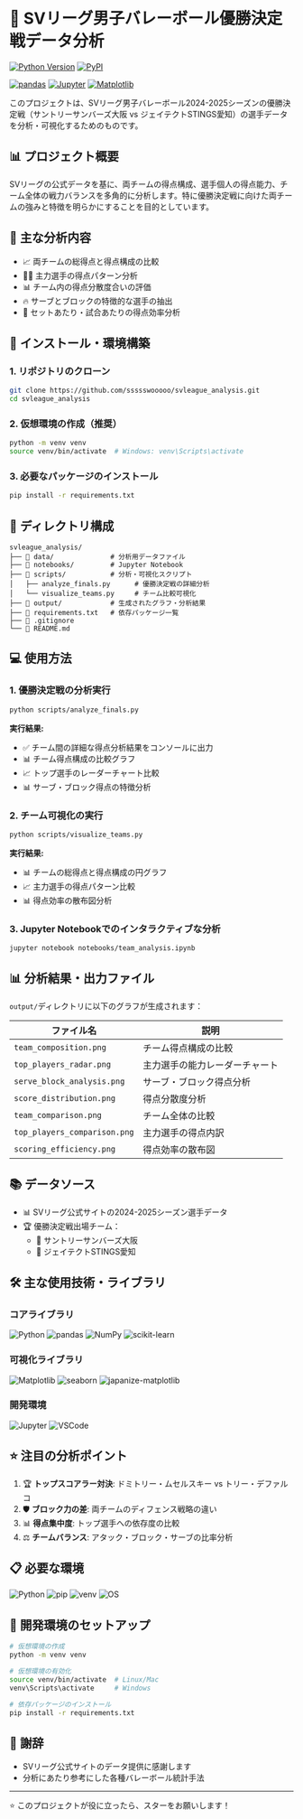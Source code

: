 # 🏐 SVリーグ男子バレーボール優勝決定戦データ分析

[![Python Version](https://img.shields.io/badge/python-3.13.3-blue.svg)](https://www.python.org/downloads/)
[![PyPI](https://img.shields.io/badge/pypi-v1.0.0-blue.svg)](https://pypi.org/)

[![pandas](https://img.shields.io/badge/pandas-2.2.3-150458.svg?logo=pandas&logoColor=white)](https://pandas.pydata.org/)
[![Jupyter](https://img.shields.io/badge/Jupyter-Notebook-F37626.svg?logo=jupyter&logoColor=white)](https://jupyter.org/)
[![Matplotlib](https://img.shields.io/badge/Matplotlib-3.10.1-11557c.svg)](https://matplotlib.org/)

このプロジェクトは、SVリーグ男子バレーボール2024-2025シーズンの優勝決定戦（サントリーサンバーズ大阪 vs ジェイテクトSTINGS愛知）の選手データを分析・可視化するためのものです。

## 📊 プロジェクト概要

SVリーグの公式データを基に、両チームの得点構成、選手個人の得点能力、チーム全体の戦力バランスを多角的に分析します。特に優勝決定戦に向けた両チームの強みと特徴を明らかにすることを目的としています。

## 🎯 主な分析内容

- 📈 両チームの総得点と得点構成の比較
- 🏃‍♂️ 主力選手の得点パターン分析
- 📊 チーム内の得点分散度合いの評価  
- 🔥 サーブとブロックの特徴的な選手の抽出
- 📌 セットあたり・試合あたりの得点効率分析

## 🚀 インストール・環境構築

### 1. リポジトリのクローン

```bash
git clone https://github.com/ssssswooooo/svleague_analysis.git
cd svleague_analysis
```

### 2. 仮想環境の作成（推奨）

```bash
python -m venv venv
source venv/bin/activate  # Windows: venv\Scripts\activate
```

### 3. 必要なパッケージのインストール

```bash
pip install -r requirements.txt
```

## 📁 ディレクトリ構成

```
svleague_analysis/
├── 📂 data/              # 分析用データファイル
├── 📓 notebooks/         # Jupyter Notebook
├── 📂 scripts/           # 分析・可視化スクリプト
│   ├── analyze_finals.py      # 優勝決定戦の詳細分析
│   └── visualize_teams.py     # チーム比較可視化
├── 📂 output/            # 生成されたグラフ・分析結果
├── 📄 requirements.txt   # 依存パッケージ一覧
├── 📄 .gitignore        
└── 📄 README.md          
```

## 💻 使用方法

### 1. 優勝決定戦の分析実行

```bash
python scripts/analyze_finals.py
```

**実行結果:**
- ✅ チーム間の詳細な得点分析結果をコンソールに出力
- 📊 チーム得点構成の比較グラフ
- 📈 トップ選手のレーダーチャート比較
- 📊 サーブ・ブロック得点の特徴分析

### 2. チーム可視化の実行

```bash
python scripts/visualize_teams.py
```

**実行結果:**  
- 📊 チームの総得点と得点構成の円グラフ
- 📈 主力選手の得点パターン比較
- 📊 得点効率の散布図分析

### 3. Jupyter Notebookでのインタラクティブな分析

```bash
jupyter notebook notebooks/team_analysis.ipynb
```

## 📊 分析結果・出力ファイル

`output/`ディレクトリに以下のグラフが生成されます：

| ファイル名 | 説明 |
|------------|------|
| `team_composition.png` | チーム得点構成の比較 |
| `top_players_radar.png` | 主力選手の能力レーダーチャート |
| `serve_block_analysis.png` | サーブ・ブロック得点分析 |
| `score_distribution.png` | 得点分散度分析 |
| `team_comparison.png` | チーム全体の比較 |
| `top_players_comparison.png` | 主力選手の得点内訳 |
| `scoring_efficiency.png` | 得点効率の散布図 |

## 📚 データソース

- 📊 SVリーグ公式サイトの2024-2025シーズン選手データ
- 🏆 優勝決定戦出場チーム：
  - 🔶 サントリーサンバーズ大阪
  - 🔴 ジェイテクトSTINGS愛知

## 🛠️ 主な使用技術・ライブラリ

### コアライブラリ
![Python](https://img.shields.io/badge/Python-3.13.3-3776AB.svg?logo=python&logoColor=white)
![pandas](https://img.shields.io/badge/pandas-2.2.3-150458.svg?logo=pandas&logoColor=white)
![NumPy](https://img.shields.io/badge/NumPy-2.2.5-013243.svg?logo=numpy&logoColor=white)
![scikit-learn](https://img.shields.io/badge/scikit--learn-1.6.1-F7931E.svg?logo=scikit-learn&logoColor=white)

### 可視化ライブラリ
![Matplotlib](https://img.shields.io/badge/Matplotlib-3.10.1-11557c.svg)
![seaborn](https://img.shields.io/badge/seaborn-0.13.2-3776AB.svg)
![japanize-matplotlib](https://img.shields.io/badge/japanize--matplotlib-1.1.3-orange.svg)

### 開発環境
![Jupyter](https://img.shields.io/badge/Jupyter-Notebook-F37626.svg?logo=jupyter&logoColor=white)
![VSCode](https://img.shields.io/badge/VSCode-Recommended-007ACC.svg?logo=visual-studio-code&logoColor=white)

## ⭐ 注目の分析ポイント

1. 🏆 **トップスコアラー対決**: ドミトリー・ムセルスキー vs トリー・デファルコ
2. 🛡️ **ブロック力の差**: 両チームのディフェンス戦略の違い
3. 📊 **得点集中度**: トップ選手への依存度の比較
4. ⚖️ **チームバランス**: アタック・ブロック・サーブの比率分析

## 📋 必要な環境

![Python](https://img.shields.io/badge/Python-3.13.3+-3776AB.svg?logo=python&logoColor=white)
![pip](https://img.shields.io/badge/pip-Latest-3775A9.svg?logo=pypi&logoColor=white)
![venv](https://img.shields.io/badge/venv-Recommended-green.svg)
![OS](https://img.shields.io/badge/OS-Linux%20%7C%20macOS%20%7C%20Windows-blue.svg)

## 🔧 開発環境のセットアップ

```bash
# 仮想環境の作成
python -m venv venv

# 仮想環境の有効化
source venv/bin/activate  # Linux/Mac
venv\Scripts\activate     # Windows

# 依存パッケージのインストール
pip install -r requirements.txt
```

## 🙏 謝辞

- SVリーグ公式サイトのデータ提供に感謝します
- 分析にあたり参考にした各種バレーボール統計手法

---

⭐ このプロジェクトが役に立ったら、スターをお願いします！
